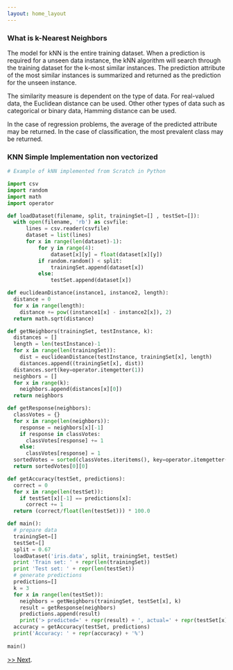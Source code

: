 ```yaml
---
layout: home_layout
---
```


### [](#header-2)What is k-Nearest Neighbors

The model for kNN is the entire training dataset. When a prediction is required for a unseen data instance, the kNN algorithm will search through the training dataset for the k-most similar instances. The prediction attribute of the most similar instances is summarized and returned as the prediction for the unseen instance.

The similarity measure is dependent on the type of data. For real-valued data, the Euclidean distance can be used. Other other types of data such as categorical or binary data, Hamming distance can be used.

In the case of regression problems, the average of the predicted attribute may be returned. In the case of classification, the most prevalent class may be returned.


### [](#header-3)KNN Simple Implementation non vectorized
```python
# Example of kNN implemented from Scratch in Python

import csv
import random
import math
import operator
```

```python
def loadDataset(filename, split, trainingSet=[] , testSet=[]):
  with open(filename, 'rb') as csvfile:
      lines = csv.reader(csvfile)
      dataset = list(lines)
      for x in range(len(dataset)-1):
          for y in range(4):
              dataset[x][y] = float(dataset[x][y])
          if random.random() < split:
              trainingSet.append(dataset[x])
          else:
              testSet.append(dataset[x])

```

```python
def euclideanDistance(instance1, instance2, length):
  distance = 0
  for x in range(length):
    distance += pow((instance1[x] - instance2[x]), 2)
  return math.sqrt(distance)
```

```python
def getNeighbors(trainingSet, testInstance, k):
  distances = []
  length = len(testInstance)-1
  for x in range(len(trainingSet)):
    dist = euclideanDistance(testInstance, trainingSet[x], length)
    distances.append((trainingSet[x], dist))
  distances.sort(key=operator.itemgetter(1))
  neighbors = []
  for x in range(k):
    neighbors.append(distances[x][0])
  return neighbors
```

```python
def getResponse(neighbors):
  classVotes = {}
  for x in range(len(neighbors)):
    response = neighbors[x][-1]
    if response in classVotes:
      classVotes[response] += 1
    else:
      classVotes[response] = 1
  sortedVotes = sorted(classVotes.iteritems(), key=operator.itemgetter(1), reverse=True)
  return sortedVotes[0][0]
```

```python
def getAccuracy(testSet, predictions):
  correct = 0
  for x in range(len(testSet)):
    if testSet[x][-1] == predictions[x]:
      correct += 1
  return (correct/float(len(testSet))) * 100.0
```

```python
def main():
  # prepare data
  trainingSet=[]
  testSet=[]
  split = 0.67
  loadDataset('iris.data', split, trainingSet, testSet)
  print 'Train set: ' + repr(len(trainingSet))
  print 'Test set: ' + repr(len(testSet))
  # generate predictions
  predictions=[]
  k = 3
  for x in range(len(testSet)):
    neighbors = getNeighbors(trainingSet, testSet[x], k)
    result = getResponse(neighbors)
    predictions.append(result)
    print('> predicted=' + repr(result) + ', actual=' + repr(testSet[x][-1]))
  accuracy = getAccuracy(testSet, predictions)
  print('Accuracy: ' + repr(accuracy) + '%')
  
main()

```

[>> Next](./page/1).

